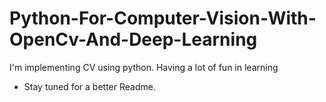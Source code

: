 # Python-For-Computer-Vision-With-OpenCv-And-Deep-Learning
I'm implementing CV using python.
Having a lot of fun in learning
- Stay tuned for a better Readme.
